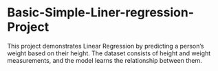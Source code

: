 # Basic-Simple-Liner-regression-Project
This project demonstrates Linear Regression by predicting a person’s weight based on their height. The dataset consists of height and weight measurements, and the model learns the relationship between them.
